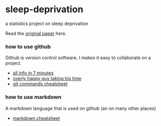 # sleep-deprivation
a statistics project on sleep deprivation


Read the [original paper](https://onlinelibrary.wiley.com/doi/epdf/10.1046/j.1365-2869.2003.00337.x) here.


### how to use github
Github is version control software. I makes it easy to collaborate on a project.
- [all info in 7 minutes](https://www.youtube.com/watch?v=8UguQzmswC4)
- [overly happy guy taking his time](https://www.youtube.com/watch?v=BCQHnlnPusY)
- [git commands cheatsheet](https://github.github.com/training-kit/downloads/github-git-cheat-sheet.pdf)

### how to use markdown
A markdown language that is used on github (an on many other places)
- [markdown cheatsheet](https://guides.github.com/features/mastering-markdown/)
